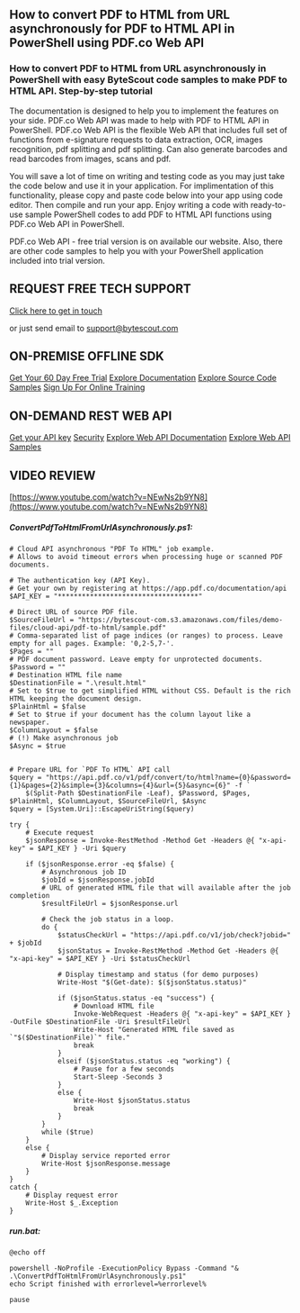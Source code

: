 ## How to convert PDF to HTML from URL asynchronously for PDF to HTML API in PowerShell using PDF.co Web API

### How to convert PDF to HTML from URL asynchronously in PowerShell with easy ByteScout code samples to make PDF to HTML API. Step-by-step tutorial

The documentation is designed to help you to implement the features on your side. PDF.co Web API was made to help with PDF to HTML API in PowerShell. PDF.co Web API is the flexible Web API that includes full set of functions from e-signature requests to data extraction, OCR, images recognition, pdf splitting and pdf splitting. Can also generate barcodes and read barcodes from images, scans and pdf.

You will save a lot of time on writing and testing code as you may just take the code below and use it in your application. For implimentation of this functionality, please copy and paste code below into your app using code editor. Then compile and run your app. Enjoy writing a code with ready-to-use sample PowerShell codes to add PDF to HTML API functions using PDF.co Web API in PowerShell.

PDF.co Web API - free trial version is on available our website. Also, there are other code samples to help you with your PowerShell application included into trial version.

## REQUEST FREE TECH SUPPORT

[Click here to get in touch](https://bytescout.zendesk.com/hc/en-us/requests/new?subject=PDF.co%20Web%20API%20Question)

or just send email to [support@bytescout.com](mailto:support@bytescout.com?subject=PDF.co%20Web%20API%20Question) 

## ON-PREMISE OFFLINE SDK 

[Get Your 60 Day Free Trial](https://bytescout.com/download/web-installer?utm_source=github-readme)
[Explore Documentation](https://bytescout.com/documentation/index.html?utm_source=github-readme)
[Explore Source Code Samples](https://github.com/bytescout/ByteScout-SDK-SourceCode/)
[Sign Up For Online Training](https://academy.bytescout.com/)


## ON-DEMAND REST WEB API

[Get your API key](https://app.pdf.co/signup?utm_source=github-readme)
[Security](https://pdf.co/security)
[Explore Web API Documentation](https://apidocs.pdf.co?utm_source=github-readme)
[Explore Web API Samples](https://github.com/bytescout/ByteScout-SDK-SourceCode/tree/master/PDF.co%20Web%20API)

## VIDEO REVIEW

[https://www.youtube.com/watch?v=NEwNs2b9YN8](https://www.youtube.com/watch?v=NEwNs2b9YN8)




<!-- code block begin -->

##### **ConvertPdfToHtmlFromUrlAsynchronously.ps1:**
    
```
# Cloud API asynchronous "PDF To HTML" job example.
# Allows to avoid timeout errors when processing huge or scanned PDF documents.

# The authentication key (API Key).
# Get your own by registering at https://app.pdf.co/documentation/api
$API_KEY = "***********************************"

# Direct URL of source PDF file.
$SourceFileUrl = "https://bytescout-com.s3.amazonaws.com/files/demo-files/cloud-api/pdf-to-html/sample.pdf"
# Comma-separated list of page indices (or ranges) to process. Leave empty for all pages. Example: '0,2-5,7-'.
$Pages = ""
# PDF document password. Leave empty for unprotected documents.
$Password = ""
# Destination HTML file name
$DestinationFile = ".\result.html"
# Set to $true to get simplified HTML without CSS. Default is the rich HTML keeping the document design.
$PlainHtml = $false
# Set to $true if your document has the column layout like a newspaper.
$ColumnLayout = $false
# (!) Make asynchronous job
$Async = $true


# Prepare URL for `PDF To HTML` API call
$query = "https://api.pdf.co/v1/pdf/convert/to/html?name={0}&password={1}&pages={2}&simple={3}&columns={4}&url={5}&async={6}" -f `
    $(Split-Path $DestinationFile -Leaf), $Password, $Pages, $PlainHtml, $ColumnLayout, $SourceFileUrl, $Async
$query = [System.Uri]::EscapeUriString($query)

try {
    # Execute request
    $jsonResponse = Invoke-RestMethod -Method Get -Headers @{ "x-api-key" = $API_KEY } -Uri $query

    if ($jsonResponse.error -eq $false) {
        # Asynchronous job ID
        $jobId = $jsonResponse.jobId
        # URL of generated HTML file that will available after the job completion
        $resultFileUrl = $jsonResponse.url

        # Check the job status in a loop. 
        do {
            $statusCheckUrl = "https://api.pdf.co/v1/job/check?jobid=" + $jobId
            $jsonStatus = Invoke-RestMethod -Method Get -Headers @{ "x-api-key" = $API_KEY } -Uri $statusCheckUrl

            # Display timestamp and status (for demo purposes)
            Write-Host "$(Get-date): $($jsonStatus.status)"

            if ($jsonStatus.status -eq "success") {
                # Download HTML file
                Invoke-WebRequest -Headers @{ "x-api-key" = $API_KEY } -OutFile $DestinationFile -Uri $resultFileUrl
                Write-Host "Generated HTML file saved as `"$($DestinationFile)`" file."
                break
            }
            elseif ($jsonStatus.status -eq "working") {
                # Pause for a few seconds
                Start-Sleep -Seconds 3
            }
            else {
                Write-Host $jsonStatus.status
                break
            }
        }
        while ($true)
    }
    else {
        # Display service reported error
        Write-Host $jsonResponse.message
    }
}
catch {
    # Display request error
    Write-Host $_.Exception
}

```

<!-- code block end -->    

<!-- code block begin -->

##### **run.bat:**
    
```
@echo off

powershell -NoProfile -ExecutionPolicy Bypass -Command "& .\ConvertPdfToHtmlFromUrlAsynchronously.ps1"
echo Script finished with errorlevel=%errorlevel%

pause
```

<!-- code block end -->